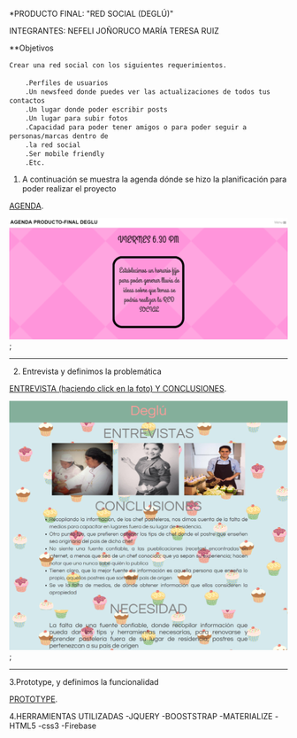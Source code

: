 *PRODUCTO FINAL: "RED SOCIAL (DEGLÚ)"

INTEGRANTES:
            NEFELI JOÑORUCO
            MARÍA TERESA RUIZ

**Objetivos

    Crear una red social con los siguientes requerimientos.

        .Perfiles de usuarios
        .Un newsfeed donde puedes ver las actualizaciones de todos tus contactos
        .Un lugar donde poder escribir posts
        .Un lugar para subir fotos
        .Capacidad para poder tener amigos o para poder seguir a personas/marcas dentro de         
        .la red social
        .Ser mobile friendly
        .Etc.


1. A continuación se muestra la agenda dónde se hizo la planificación para poder realizar el proyecto

[AGENDA](https://www.canva.com/design/DACsEGjMckk/y4nRnK1IkqY--aqZvvX0lw/view?website "PLANIFICACION").


![recursos](assets/images/agenda.png);
_________________________________________________________________________

2. Entrevista y definimos la problemática

[ENTREVISTA (haciendo click en la foto) Y CONCLUSIONES](https://mariaruizq.github.io/entrevistas/).

![recursos](assets/images/entrevista.png);
_________________________________________________________________________

3.Prototype, y definimos la funcionalidad

[PROTOTYPE](https://mariaruizq.github.io/prototype-degl-n/).

4.HERRAMIENTAS UTILIZADAS
  -JQUERY
  -BOOSTSTRAP
  -MATERIALIZE
  -HTML5
  -css3
  -Firebase

